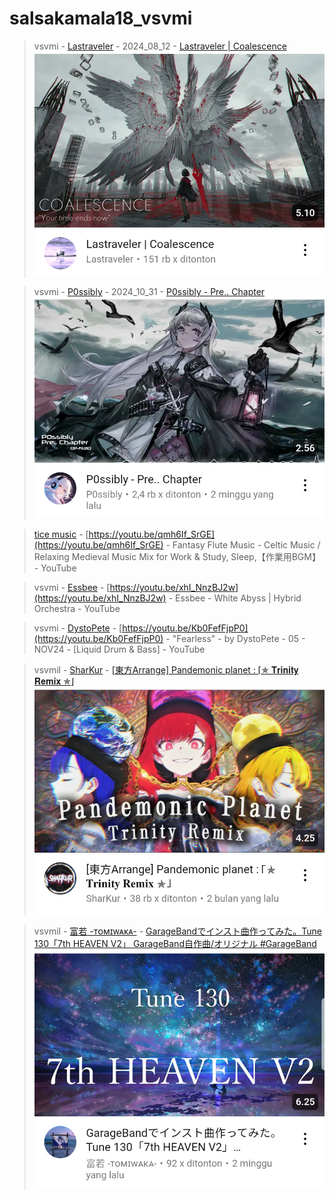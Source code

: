 # salsakamala18_vsvmi
> vsvmi - [Lastraveler](https://m.youtube.com/@Lastraveler) - 2024_08_12 - [Lastraveler | Coalescence](https://youtu.be/bO5AXrp59CQ) <img src="media/bO5AXrp59CQ/Screenshot_2024-11-17-14-17-32-45.png">


> vsvmi - [P0ssibly](https://m.youtube.com/@PossiblyDoingThings) - 2024_10_31 - [P0ssibly - Pre.. Chapter](https://youtu.be/8dXRZ7-WQMc) <img src="media/8dXRZ7-WQMc/Screenshot_2024-11-17-14-05-20-79.png">

> [tice music](https://m.youtube.com/@ticemusic484) - [https://youtu.be/qmh6If_SrGE](https://youtu.be/qmh6If_SrGE) - Fantasy Flute Music - Celtic Music / Relaxing Medieval Music Mix for Work & Study, Sleep,【作業用BGM】 - YouTube


> vsvmi - [Essbee](https://m.youtube.com/@Essbee1203) - [https://youtu.be/xhI_NnzBJ2w](https://youtu.be/xhI_NnzBJ2w) - Essbee - White Abyss | Hybrid Orchestra - YouTube


> vsvmi - [DystoPete](https://m.youtube.com/@DystoPete) - [https://youtu.be/Kb0FefFjpP0](https://youtu.be/Kb0FefFjpP0) - "Fearless" - by DystoPete - 05 - NOV24 - [Liquid Drum & Bass] - YouTube


> vsvmil - [SharKur](https://m.youtube.com/@v.sharkur8813) - [[東方Arrange] Pandemonic planet : ⌈✯ 𝐓𝐫𝐢𝐧𝐢𝐭𝐲 𝐑𝐞𝐦𝐢𝐱 ✯⌋](https://youtu.be/xLRrFKZqV2k) <img src="media/xLRrFKZqV2k/Screenshot_2024-11-17-15-29-05-93.png">


> vsvmil - [富若 -ᴛᴏᴍɪᴡᴀᴋᴀ-](https://m.youtube.com/@-tomiwaka-551) - [GarageBandでインスト曲作ってみた。Tune 130「7th HEAVEN V2」 GarageBand自作曲/オリジナル #GarageBand](https://youtu.be/ofp6UqLIcz4) <img src="media/ofp6UqLIcz4/Screenshot_2024-11-17-16-25-44-87.png">
